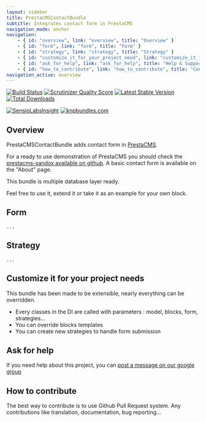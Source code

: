 ```yaml
---
layout: sidebar
title: PrestaCMSContactBundle
subtitle: Integrates contact form in PrestaCMS
navigation_mode: anchor
navigation:
    - { id: "overview", link: "overview", title: "Overview" }
    - { id: "form", link: "form", title: "Form" }
    - { id: "strategy", link: "strategy", title: "Strategy" }
    - { id: "customize_it_for_your_project_need", link: "customize_it_for_your_project_need", title: "Customize" }
    - { id: "ask_for_help", link: "ask_for_help", title: "Help & Support" }
    - { id: "how_to_contribute", link: "how_to_contribute", title: "Contribute" }
navigation_active: overview
---
```


[![Build Status](https://secure.travis-ci.org/prestaconcept/PrestaCMSContactBundle.png?branch=master)](http://travis-ci.org/prestaconcept/PrestaCMSContactBundle)
[![Scrutinizer Quality Score](https://scrutinizer-ci.com/g/prestaconcept/PrestaCMSContactBundle/badges/quality-score.png?s=96c69229732e1e8856461bd649df4452d415e803)](https://scrutinizer-ci.com/g/prestaconcept/PrestaCMSContactBundle/)
[![Latest Stable Version](https://poser.pugx.org/presta/cms-contact-bundle/v/stable.png)](https://packagist.org/packages/presta/cms-contact-bundle)
[![Total Downloads](https://poser.pugx.org/presta/cms-contact-bundle/downloads.png)](https://packagist.org/packages/presta/cms-contact-bundle)

[![SensioLabsInsight](https://insight.sensiolabs.com/projects/e35671f4-a083-4780-b435-c85b9ce3c56c/big.png)](https://insight.sensiolabs.com/projects/e35671f4-a083-4780-b435-c85b9ce3c56c)
[![knpbundles.com](http://knpbundles.com/prestaconcept/PrestaCMSContactBundle/badge)](http://knpbundles.com/prestaconcept/PrestaCMSContactBundle)

## Overview

PrestaCMSContactBundle adds contact form in [PrestaCMS][1].

For a ready to use demonstration of PrestaCMS you should check the [prestacms-sandox available on github][2].
A basic contact form is available on the "About" page.

This bundle is multiple database layer ready.

Feel free to use it, extend it or take it as an example for your own block.

## Form

    ...

## Strategy

    ...

## Customize it for your project needs

This bundle has been made to be extensible, nearly everything can be overridden.

- Every classes in the DI are called with parameters : model, blocks, form, strategies...
- You can override blocks templates
- You can create new strategies to handle form submission

## Ask for help ##

If you need help about this project, you can [post a message on our google group][3]

## How to contribute ##

The best way to contribute is to use Github Pull Request system.
Any contributions like translation, documentation, bug reporting...


[1]: https://github.com/prestaconcept/PrestaCMSCoreBundle
[2]: https://github.com/prestaconcept/prestacms-sandbox
[3]: https://groups.google.com/forum/?hl=fr&fromgroups#!forum/prestacms-devs
